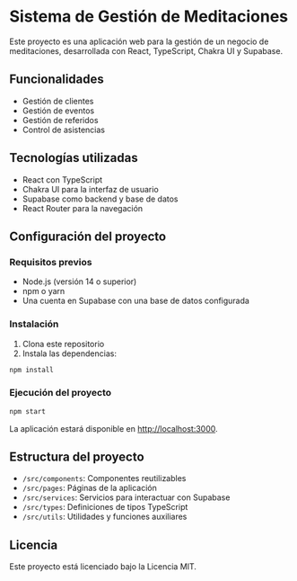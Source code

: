 # Sistema de Gestión de Meditaciones

Este proyecto es una aplicación web para la gestión de un negocio de meditaciones, desarrollada con React, TypeScript, Chakra UI y Supabase.

## Funcionalidades

- Gestión de clientes
- Gestión de eventos
- Gestión de referidos
- Control de asistencias

## Tecnologías utilizadas

- React con TypeScript
- Chakra UI para la interfaz de usuario
- Supabase como backend y base de datos
- React Router para la navegación

## Configuración del proyecto

### Requisitos previos

- Node.js (versión 14 o superior)
- npm o yarn
- Una cuenta en Supabase con una base de datos configurada

### Instalación

1. Clona este repositorio
2. Instala las dependencias:

```bash
npm install
```

### Ejecución del proyecto

```bash
npm start
```

La aplicación estará disponible en [http://localhost:3000](http://localhost:3000).

## Estructura del proyecto

- `/src/components`: Componentes reutilizables
- `/src/pages`: Páginas de la aplicación
- `/src/services`: Servicios para interactuar con Supabase
- `/src/types`: Definiciones de tipos TypeScript
- `/src/utils`: Utilidades y funciones auxiliares

## Licencia

Este proyecto está licenciado bajo la Licencia MIT.
